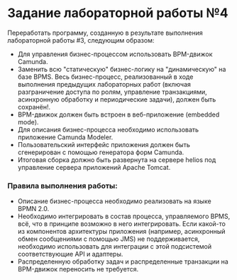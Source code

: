 # Задание лабораторной работы №4
Переработать программу, созданную в результате выполнения лабораторной работы #3, следующим образом:

- Для управления бизнес-процессом использовать BPM-движок Camunda.
- Заменить всю "статическую" бизнес-логику на "динамическую" на базе BPMS. Весь бизнес-процесс, реализованный в ходе выполнения предыдущих лабораторных работ (включая разграничение доступа по ролям, управление транзакциями, асинхронную обработку и периодические задачи), должен быть сохранён!.
- BPM-движок должен быть встроен в веб-приложение (embedded mode).
- Для описания бизнес-процесса необходимо использовать приложение Camunda Modeler.
- Пользовательский интерфейс приложения должен быть сгенерирован с помощью генератора форм Camunda.
- Итоговая сборка должно быть развернута на сервере helios под управление сервера приложений Apache Tomcat.

### Правила выполнения работы:
- Описание бизнес-процесса необходимо реализовать на языке BPMN 2.0.
- Необходимо интегрировать в состав процесса, управляемого BPMS, всё, что в принципе возможно в него интегрировать. Если какой-то из компонентов архитектуры приложения (например, асинхронный обмен сообщениями с помощью JMS) не поддерживается, необходимо использовать для интеграции с этой подсистемой соответствующие API и адаптеры.
- Распределенную обработку задач и распределенные транзакции на BPM-движок переносить не требуется.